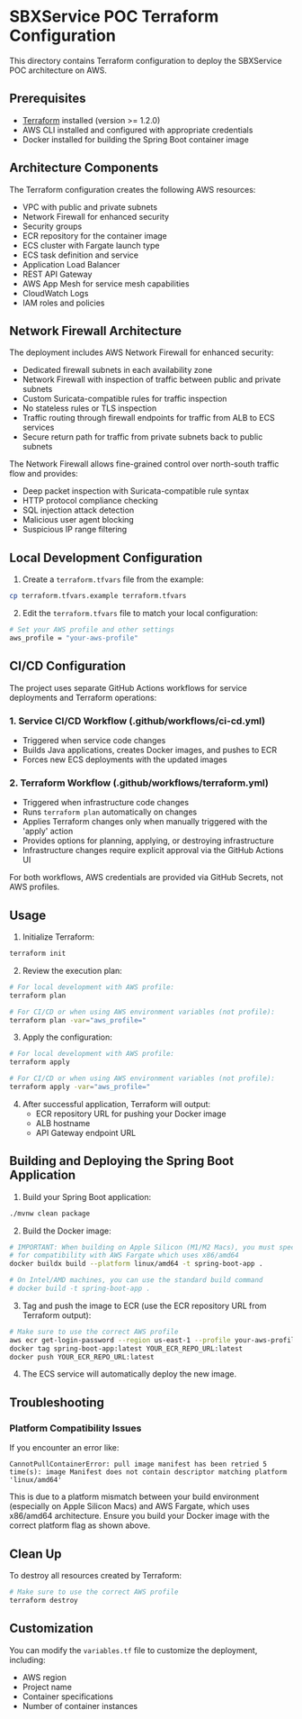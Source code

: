 # SBXService POC Terraform Configuration

This directory contains Terraform configuration to deploy the SBXService POC architecture on AWS.

## Prerequisites

- [Terraform](https://www.terraform.io/downloads) installed (version >= 1.2.0)
- AWS CLI installed and configured with appropriate credentials
- Docker installed for building the Spring Boot container image

## Architecture Components

The Terraform configuration creates the following AWS resources:

- VPC with public and private subnets
- Network Firewall for enhanced security
- Security groups
- ECR repository for the container image
- ECS cluster with Fargate launch type
- ECS task definition and service
- Application Load Balancer
- REST API Gateway
- AWS App Mesh for service mesh capabilities
- CloudWatch Logs
- IAM roles and policies

## Network Firewall Architecture

The deployment includes AWS Network Firewall for enhanced security:

- Dedicated firewall subnets in each availability zone
- Network Firewall with inspection of traffic between public and private subnets
- Custom Suricata-compatible rules for traffic inspection
- No stateless rules or TLS inspection
- Traffic routing through firewall endpoints for traffic from ALB to ECS services
- Secure return path for traffic from private subnets back to public subnets

The Network Firewall allows fine-grained control over north-south traffic flow and provides:
- Deep packet inspection with Suricata-compatible rule syntax
- HTTP protocol compliance checking
- SQL injection attack detection
- Malicious user agent blocking
- Suspicious IP range filtering

## Local Development Configuration

1. Create a `terraform.tfvars` file from the example:

```bash
cp terraform.tfvars.example terraform.tfvars
```

2. Edit the `terraform.tfvars` file to match your local configuration:

```bash
# Set your AWS profile and other settings
aws_profile = "your-aws-profile"
```

## CI/CD Configuration

The project uses separate GitHub Actions workflows for service deployments and Terraform operations:

### 1. Service CI/CD Workflow (.github/workflows/ci-cd.yml)
- Triggered when service code changes
- Builds Java applications, creates Docker images, and pushes to ECR
- Forces new ECS deployments with the updated images

### 2. Terraform Workflow (.github/workflows/terraform.yml)
- Triggered when infrastructure code changes
- Runs `terraform plan` automatically on changes
- Applies Terraform changes only when manually triggered with the 'apply' action
- Provides options for planning, applying, or destroying infrastructure
- Infrastructure changes require explicit approval via the GitHub Actions UI

For both workflows, AWS credentials are provided via GitHub Secrets, not AWS profiles.

## Usage

1. Initialize Terraform:

```bash
terraform init
```

2. Review the execution plan:

```bash
# For local development with AWS profile:
terraform plan

# For CI/CD or when using AWS environment variables (not profile):
terraform plan -var="aws_profile="
```

3. Apply the configuration:

```bash
# For local development with AWS profile:
terraform apply

# For CI/CD or when using AWS environment variables (not profile):
terraform apply -var="aws_profile="
```

4. After successful application, Terraform will output:
   - ECR repository URL for pushing your Docker image
   - ALB hostname
   - API Gateway endpoint URL

## Building and Deploying the Spring Boot Application

1. Build your Spring Boot application:

```bash
./mvnw clean package
```

2. Build the Docker image:

```bash
# IMPORTANT: When building on Apple Silicon (M1/M2 Macs), you must specify the target platform
# for compatibility with AWS Fargate which uses x86/amd64
docker buildx build --platform linux/amd64 -t spring-boot-app .

# On Intel/AMD machines, you can use the standard build command
# docker build -t spring-boot-app .
```

3. Tag and push the image to ECR (use the ECR repository URL from Terraform output):

```bash
# Make sure to use the correct AWS profile
aws ecr get-login-password --region us-east-1 --profile your-aws-profile | docker login --username AWS --password-stdin YOUR_ECR_REPO_URL
docker tag spring-boot-app:latest YOUR_ECR_REPO_URL:latest
docker push YOUR_ECR_REPO_URL:latest
```

4. The ECS service will automatically deploy the new image.

## Troubleshooting

### Platform Compatibility Issues

If you encounter an error like:
```
CannotPullContainerError: pull image manifest has been retried 5 time(s): image Manifest does not contain descriptor matching platform 'linux/amd64'
```

This is due to a platform mismatch between your build environment (especially on Apple Silicon Macs) and AWS Fargate, which uses x86/amd64 architecture. Ensure you build your Docker image with the correct platform flag as shown above.

## Clean Up

To destroy all resources created by Terraform:

```bash
# Make sure to use the correct AWS profile
terraform destroy
```

## Customization

You can modify the `variables.tf` file to customize the deployment, including:
- AWS region
- Project name
- Container specifications
- Number of container instances 